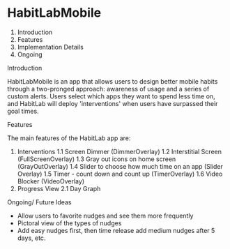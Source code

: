 # HabitLabMobile

1. Introduction
2. Features
3. Implementation Details
4. Ongoing 


Introduction

HabitLabMobile is an app that allows users to design better mobile habits through a two-pronged approach: awareness of usage and
a series of custom alerts. Users select which apps they want to spend less time on, and HabitLab will deploy 'interventions' when
users have surpassed their goal times. 

Features

The main features of the HabitLab app are:

1. Interventions
  1.1 Screen Dimmer (DimmerOverlay)
  1.2 Interstitial Screen (FullScreenOverlay)
  1.3 Gray out icons on home screen (GrayOutOverlay)
  1.4 Slider to choose how much time on an app (Slider Overlay)
  1.5 Timer - count down and count up (TimerOverlay)
  1.6 Video Blocker (VideoOverlay)
2. Progress View
  2.1 Day Graph



Ongoing/ Future Ideas

- Allow users to favorite nudges and see them more frequently
- Pictoral view of the types of nudges 
- Add easy nudges first, then time release add medium nudges after 5 days, etc.
